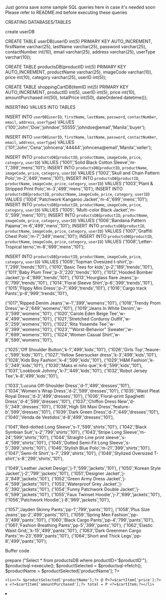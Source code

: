 Just gonna save some sample SQL queries here in case it's needed soon
Please refer to README.md before executing these queries

CREATING DATABASES/TABLES

create userDB

CREATE TABLE userDB(userID int(5) PRIMARY KEY AUTO_INCREMENT, firstName varchar(25), lastName varchar(25), password varchar(25), contactNumber int(10), email varchar(25), address varchar(25), userType varchar(10));

CREATE TABLE productsDB(productID int(5) PRIMARY KEY AUTO_INCREMENT, productName varchar(25), imageCode varchar(10), price int(10), category varchar(25), userID int(5));

CREATE TABLE shoppingCartDB(itemID int(5) PRIMARY KEY AUTO_INCREMENT, productID int(5), userID int(5), price int(10), amountPurchased int(50), totalPrice int(50), dateOrdered datetime());

INSERTING VALUES INTO TABLES

INSERT INTO `userDB`(`userID`, `firstName`, `lastName`, `password`, `contactNumber`, `email`, `address`, `userType`) VALUES ('100','John','Doe','johndoe','55555','johndoe@email','Manila','buyer');

INSERT INTO `userDB`(`userID`, `firstName`, `lastName`, `password`, `contactNumber`, `email`, `address`, `userType`) VALUES ('101','John','Cena','johncena','44444','johncena@email','Manila','seller');

INSERT INTO `productsDB`(`productID`, `productName`, `imageCode`, `price`, `category`, `userID`) VALUES ('1001','Solid Black Cotton Sleeve','m-1','399','mens','101');
INSERT INTO `productsDB`(`productID`, `productName`, `imageCode`, `price`, `category`, `userID`) VALUES ('1002','Skull and Chain Pattern Polo','m-2','449','mens','101');
INSERT INTO `productsDB`(`productID`, `productName`, `imageCode`, `price`, `category`, `userID`) VALUES ('1003','Plant & Stripped Print Polo','m-3','499','mens','101');
INSERT INTO `productsDB`(`productID`, `productName`, `imageCode`, `price`, `category`, `userID`) VALUES ('1004','Patchwork Kangaroo Jacket','m-4','699','mens','101');
INSERT INTO `productsDB`(`productID`, `productName`, `imageCode`, `price`, `category`, `userID`) VALUES ('1005', 'Multi-color Black Jacket','m-5','599','mens','101');
INSERT INTO `productsDB`(`productID`, `productName`, `imageCode`, `price`, `category`, `userID`) VALUES ('1006','Bandana Pattern Pajama','m-6','499','mens','101');
INSERT INTO `productsDB`(`productID`, `productName`, `imageCode`, `price`, `category`, `userID`) VALUES ('1007','Graffiti Chest Polo','m-7','349','mens','101');
INSERT INTO `productsDB`(`productID`, `productName`, `imageCode`, `price`, `category`, `userID`) VALUES ('1008','Letter-Tropical terno','m-8','699','mens','101');

INSERT INTO `productsDB`(`productID`, `productName`, `imageCode`, `price`, `category`, `userID`) VALUES 
('1009','Topman Ovesized t-shirt','p-1','299','trends','101'),
('1010','Basic Tees for kids','p-2','189','trends','101'),
('1011','Baby Plum Tree','p-3','220','trends','101'),
('1012','Hooded Bomber Jacket','p-4','899','trends','101'),
('1013','Hourglass flare Jeans','p-5','799','trends','101'),
('1014','Floral Sleeve Shirt','p-6','399','trends','101'),
('1015','Flippy Mini Dress','p-7','499','trends','101'),
('1016','Cargo track Pants','p-8','999','trends','101'),

('1017','Ripped Denim Jeans','w-1','399','womens','101'),
('1018','Trendy Prom Dress','w-2','649','womens','101'),
('1019','Jeans In White Denim','w-3','599','womens','101'),
('1020','Carole Eden Beige Tee','w-4','499','womens','101'),
('1021','Stretched Corduroy Outfit','w-5','259','womens','101'),
('1022','Rita Yosemite Tee','w-6','399','womens','101'),
('1023','"Worst-Behavior" Sweater','w-7','699','womens','101'),
('1024','Women Casual Shirt','w-8','599','womens','101'),

('1025','Off Shoulder Button','k-1','499','kids','101'),
('1026','Girls Top','feaure-c','599','kids','101'),
('1027','Yellow Seersucker dress','k-3','499','kids','101'),
('1028','Kids Boy Fashion','k-4','599','kids','101'),
('1029','H&M Fashion','k-5','349','kids','101'),
('1030','Maks el niño que','k-6','599','kids','101'),
('1031','Lookbook Johnny','k-7','449','kids','101'),
('1032','Robot Jersey Tee','k-8','499','kids','101'),

('1033','Lucuna Off-Shoulder Dress','d-1','499','dresses','101'),
('1034','Women\'s Wrap Dress','d-2','599','dresses','101'),
('1035','Waist Pleat Royal Dress','d-3','499','dresses','101'),
('1036','Floral-print Spaghetti Dress','d-4','599','dresses','101'),
('1037','Chiffon Dress New','d-5','349','dresses','101'),
('1038','High Slit Maxi Dress','feature-b','599','dresses','101'),
('1039','Dark Green Dress','d-7','449','dresses','101'),
('1040','Venda de Vestidos','d-8','499','dresses','101'),

('1041','Red-dotted Long Sleeve','s-1','599','shirts','101'),
('1042','Black Symbian Suit','s-2','799','shirts','101'),
('1043','Stripe Long Sleeve','m-24','599','shirts','101'),
('1044','Straight-Line print sleeve','s-4','599','shirts','101'),
('1045','Dotted Semi-Fit Long Sleeve','s-5','399','shirts','101'),
('1046','Stylish Blue Polo','m-21','399','shirts','101'),
('1047','Semi-fit Shirt','s-7','299','shirts','101'),
('1048','Stylized Oversized T-shirt','s-8','299','shirts','101'),

('1049','Leather Jacket Design','j-1','599','jackets','101'),
('1050','Korean Style Jacket','j-2','799','jackets','101'),
('1051','Designer Jacket','j-3','849','jackets','101'),
('1052','Green Army Dress Jacket','j-4','599','jackets','101'),
('1053','Waterproof Grey Jacket','j-5','390','jackets','101'),
('1054','Funny Patchwork Double Jacket','j-6','599','jackets','101'),
('1055','Faux Twinset Hoodie','j-7','699','jackets','101'),
('1056','Patchwork Hoodie','j-8','969','jackets','101'),

('1057','Jayden Skinny Pants','pp-1','799','pants','101'),
('1058','Plus Size Jeans','pp-2','499','pants','101'),
('1059','Spring Men Fashion','pp-3','499','pants','101'),
('1060','Black Cargo Pants','pp-4','799','pants','101'),
('1061','Fashion Breathing Pants','pp-5','399','pants','101'),
('1062','Elastic Waist Grid,','k-15','499','pants','101'),
('1063','Dark Greenmen Cargo Pants','m-23','699','pants','101'),
('1064','Short and Thick Legs','pp-8','499','pants','101');

Buffer code

<?php /*foreach ($shoppingcart as $cartItem):
    $productID = $cartItem['productID'];
    $productsql = $conn->prepare ("Select * from productsDB where productID='$productID'");
    $productsql->execute();
    $productSelected = $productsql->fetch();

    $productName = $productSelected['productName'];
    ?>
    <li><?= $productSelected['productName'];?> @ P<?=$cartItem['price'];?> x <?=$cartItem['amountPurchased'];?> total = P <?=$cartItem;?></li>
<?php endforeach; */?>


<?php /*foreach ($shoppingcart as $cartItem):?>
<li><?= $cartItem['dateOrdered']; ?></li>
<?php endforeach; */?>